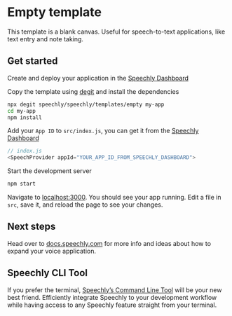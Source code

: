 # Empty template

This template is a blank canvas. Useful for speech-to-text applications, like text entry and note taking.

## Get started

Create and deploy your application in the [Speechly Dashboard](https://api.speechly.com/dashboard/)

Copy the template using [degit](https://github.com/Rich-Harris/degit) and install the dependencies

```bash
npx degit speechly/speechly/templates/empty my-app
cd my-app
npm install
```

Add your `App ID` to `src/index.js`, you can get it from the [Speechly Dashboard](https://api.speechly.com/dashboard/)

```js
// index.js
<SpeechProvider appId="YOUR_APP_ID_FROM_SPEECHLY_DASHBOARD">
```

Start the development server

```bash
npm start
```

Navigate to [localhost:3000](http://localhost:3000). You should see your app running. Edit a file in `src`, save it, and reload the page to see your changes.

## Next steps

Head over to [docs.speechly.com](https://docs.speechly.com/) for more info and ideas about how to expand your voice application.

## Speechly CLI Tool 

If you prefer the terminal, [Speechly’s Command Line Tool](https://docs.speechly.com/dev-tools/command-line-client/) will be your new best friend. Efficiently integrate Speechly to your development workflow while having access to any Speechly feature straight from your terminal. 